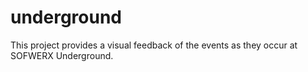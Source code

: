 # underground

This project provides a visual feedback of the events as they occur at SOFWERX Underground.

